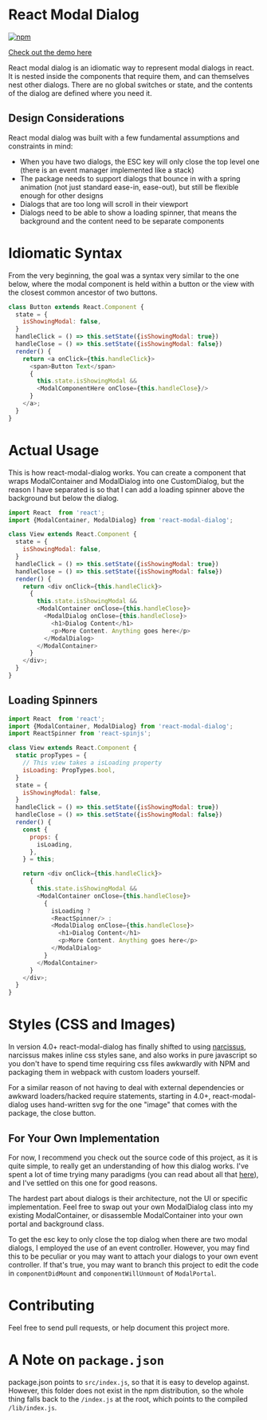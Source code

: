 # React Modal Dialog

[![npm](https://img.shields.io/npm/v/react-modal-dialog.svg?style=flat-square)](https://www.npmjs.com/package/react-modal-dialog)

[Check out the demo here](http://www.qimingweng.com/react-modal-dialog/)

React modal dialog is an idiomatic way to represent modal dialogs in react. It is nested inside the components that require them, and can themselves nest other dialogs. There are no global switches or state, and the contents of the dialog are defined where you need it.

## Design Considerations

React modal dialog was built with a few fundamental assumptions and constraints in mind:

- When you have two dialogs, the ESC key will only close the top level one (there is an event manager implemented like a stack)
- The package needs to support dialogs that bounce in with a spring animation (not just standard ease-in, ease-out), but still be flexible enough for other designs
- Dialogs that are too long will scroll in their viewport
- Dialogs need to be able to show a loading spinner, that means the background and the content need to be separate components

# Idiomatic Syntax

From the very beginning, the goal was a syntax very similar to the one below, where the modal component is held within a button or the view with the closest common ancestor of two buttons.

```javascript
class Button extends React.Component {
  state = {
    isShowingModal: false,
  }
  handleClick = () => this.setState({isShowingModal: true})
  handleClose = () => this.setState({isShowingModal: false})
  render() {
    return <a onClick={this.handleClick}>
      <span>Button Text</span>
      {
        this.state.isShowingModal &&
        <ModalComponentHere onClose={this.handleClose}/>
      }
    </a>;
  }
}
```

# Actual Usage

This is how react-modal-dialog works. You can create a component that wraps ModalContainer and ModalDialog into one CustomDialog, but the reason I have separated is so that I can add a loading spinner above the background but below the dialog.

```javascript
import React  from 'react';
import {ModalContainer, ModalDialog} from 'react-modal-dialog';

class View extends React.Component {
  state = {
    isShowingModal: false,
  }
  handleClick = () => this.setState({isShowingModal: true})
  handleClose = () => this.setState({isShowingModal: false})
  render() {
    return <div onClick={this.handleClick}>
      {
        this.state.isShowingModal &&
        <ModalContainer onClose={this.handleClose}>
          <ModalDialog onClose={this.handleClose}>
            <h1>Dialog Content</h1>
            <p>More Content. Anything goes here</p>
          </ModalDialog>
        </ModalContainer>
      }
    </div>;
  }
}
```

## Loading Spinners

```javascript
import React  from 'react';
import {ModalContainer, ModalDialog} from 'react-modal-dialog';
import ReactSpinner from 'react-spinjs';

class View extends React.Component {
  static propTypes = {
    // This view takes a isLoading property
    isLoading: PropTypes.bool,
  }
  state = {
    isShowingModal: false,
  }
  handleClick = () => this.setState({isShowingModal: true})
  handleClose = () => this.setState({isShowingModal: false})
  render() {
    const {
      props: {
        isLoading,
      },
    } = this;

    return <div onClick={this.handleClick}>
      {
        this.state.isShowingModal &&
        <ModalContainer onClose={this.handleClose}>
          {
            isLoading ?
            <ReactSpinner/> :
            <ModalDialog onClose={this.handleClose}>
              <h1>Dialog Content</h1>
              <p>More Content. Anything goes here</p>
            </ModalDialog>
          }
        </ModalContainer>
      }
    </div>;
  }
}
```

# Styles (CSS and Images)

In version 4.0+ react-modal-dialog has finally shifted to using [narcissus](https://github.com/qimingweng/narcissus), narcissus makes inline css styles sane, and also works in pure javascript so you don't have to spend time requiring css files awkwardly with NPM and packaging them in webpack with custom loaders yourself.

For a similar reason of not having to deal with external dependencies or awkward loaders/hacked require statements, starting in 4.0+, react-modal-dialog uses hand-written svg for the one "image" that comes with the package, the close button.

## For Your Own Implementation

For now, I recommend you check out the source code of this project, as it is quite simple, to really get an understanding of how this dialog works. I've spent a lot of time trying many paradigms (you can read about all that [here](#todo)), and I've settled on this one for good reasons.

The hardest part about dialogs is their architecture, not the UI or specific implementation. Feel free to swap out your own ModalDialog class into my existing ModalContainer, or disassemble ModalContainer into your own portal and background class.

To get the esc key to only close the top dialog when there are two modal dialogs, I employed the use of an event controller. However, you may find this to be peculiar or you may want to attach your dialogs to your own event controller. If that's true, you may want to branch this project to edit the code in `componentDidMount` and `componentWillUnmount` of `ModalPortal`.

# Contributing

Feel free to send pull requests, or help document this project more.

# A Note on `package.json`

package.json points to `src/index.js`, so that it is easy to develop against. However, this folder does not exist in the npm distribution, so the whole thing falls back to the `/index.js` at the root, which points to the compiled `/lib/index.js`.
